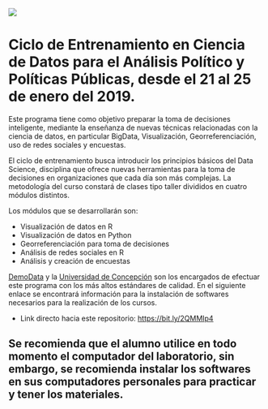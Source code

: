 ![](https://github.com/DemoData2019/-miscellaneous/blob/7be3a62baa74c5b25660fa96c7c5723ef9812470/images/Banner.png)
# Ciclo de Entrenamiento en Ciencia de Datos para el Análisis Político y Políticas Públicas, desde el 21 al 25 de enero del 2019.

Este programa tiene como objetivo preparar la toma de decisiones inteligente, mediante la enseñanza de nuevas técnicas relacionadas con la ciencia de datos, en particular BigData, Visualización, Georreferenciación, uso de redes sociales y encuestas. 

El ciclo de entrenamiento busca introducir los principios básicos del Data Science, disciplina que ofrece nuevas herramientas para la toma de decisiones en organizaciones que cada día son más complejas. La metodología del curso constará de clases tipo taller divididos en cuatro módulos distintos.

Los módulos que se desarrollarán son:
* Visualización de datos en R
* Visualización de datos en Python
* Georreferenciación para toma de decisiones
* Análisis de redes sociales en R
* Análisis y creación de encuestas

[DemoData](http://www.demodata.cl/) y la [Universidad de Concepción](http://www.udec.cl) son los encargados de efectuar este programa con los más altos estándares de calidad. En el siguiente enlace se encontrará información para la instalación de softwares necesarios para la realización de los cursos. 

 * Link directo hacia este repositorio: https://bit.ly/2QMMIp4


## Se recomienda que el alumno utilice en todo momento el computador del laboratorio, sin embargo, se recomienda instalar los softwares en sus computadores personales para practicar y tener los materiales. 
